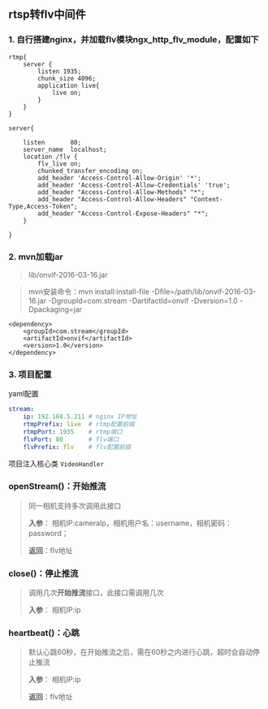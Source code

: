 
## rtsp转flv中间件


### 1. 自行搭建nginx，并加载flv模块ngx_http_flv_module，配置如下
```
rtmp{
    server {
        listen 1935;
        chunk_size 4096;
        application live{
            live on;
        }
    }
}

server{

    listen       80;
    server_name  localhost;
    location /flv {
        flv_live on;
        chunked_transfer_encoding on;
        add_header 'Access-Control-Allow-Origin' '*';
        add_header 'Access-Control-Allow-Credentials' 'true';
        add_header "Access-Control-Allow-Methods" "*";
        add_header "Access-Control-Allow-Headers" "Content-Type,Access-Token";
        add_header "Access-Control-Expose-Headers" "*"; 
    }

}
```

### 2. mvn加载jar

> lib/onvif-2016-03-16.jar

>mvn安装命令：mvn install:install-file -Dfile=/path/lib/onvif-2016-03-16.jar -DgroupId=com.stream -DartifactId=onvif -Dversion=1.0 -Dpackaging=jar

```
<dependency>
    <groupId>com.stream</groupId>
    <artifactId>onvif</artifactId>
    <version>1.0</version>
</dependency>
```

### 3. 项目配置

yaml配置
```yaml
stream:
    ip: 192.168.5.211 # nginx IP地址
    rtmpPrefix: live  # rtmp配置前缀
    rtmpPort: 1935    # rtmp端口
    flvPort: 80       # flv端口
    flvPrefix: flv    # flv配置前缀
```

项目注入核心类 `VideoHandler`

### openStream()：开始推流
>同一相机支持多次调用此接口
>
>**入参**： 相机IP:cameraIp，相机用户名：username，相机密码：password；
>
>**返回**：flv地址

### close()：停止推流
>调用几次**开始推流**接口，此接口需调用几次
>
>**入参**： 相机IP:ip

### heartbeat()：心跳
>默认心跳60秒，在开始推流之后，需在60秒之内进行心跳，超时会自动停止推流
> 
>**入参**： 相机IP:ip
>
>**返回**：flv地址